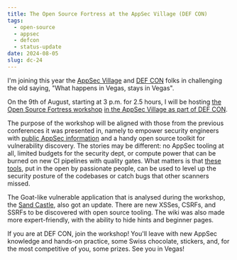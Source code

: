 ```yaml
---
title: The Open Source Fortress at the AppSec Village (DEF CON)
tags:
  - open-source
  - appsec
  - defcon
  - status-update
date: 2024-08-05
slug: dc-24
---
```


I'm joining this year the [AppSec Village](https://www.appsecvillage.com) and [DEF CON](https://defcon.org) folks in challenging the old saying, "What happens in Vegas, stays in Vegas".

On the 9th of August, starting at 3 p.m. for 2.5 hours, I will be hosting [the Open Source Fortress workshop](https://ossfortress.io) [in the AppSec Village as part of DEF CON](https://www.appsecvillage.com/events/dc-2024/the-open-source-fortress-finding-vulnerabilities-in-your-codebase-using-open-source-tools-677630).

The purpose of the workshop will be aligned with those from the previous conferences it was presented in, namely to empower security engineers with [public AppSec information](https://github.com/iosifache/oss_fortress) and a handy open source toolkit for vulnerability discovery. The stories may be different: no AppSec tooling at all, limited budgets for the security dept, or compute power that can be burned on new CI pipelines with quality gates. What matters is that [these tools](https://ossfortress.io/analysis-infrastructure#docker-infrastructure), put in the open by passionate people, can be used to level up the security posture of the codebases or catch bugs that other scanners missed.

The Goat-like vulnerable application that is analysed during the workshop, the [Sand Castle](https://ossfortress.io/sandcastle), also got an update. There are new XSSes, CSRFs, and SSRFs to be discovered with open source tooling. The wiki was also made more expert-friendly, with the ability to hide hints and beginner pages.

If you are at DEF CON, join the workshop! You'll leave with new AppSec knowledge and hands-on practice, some Swiss chocolate, stickers, and, for the most competitive of you, some prizes. See you in Vegas!
